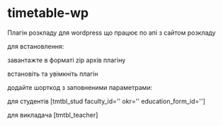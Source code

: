 # timetable-wp
Плагін розкладу для wordpress що працює по апі з сайтом розкладу

для встановлення:

завантажте в форматі zip архів плагіну

встановіть та увімкніть плагін


додайте шорткод з заповненими параметрами:

для студентів [tmtbl_stud faculty_id='' okr='' education_form_id='']

для викладача [tmtbl_teacher]
